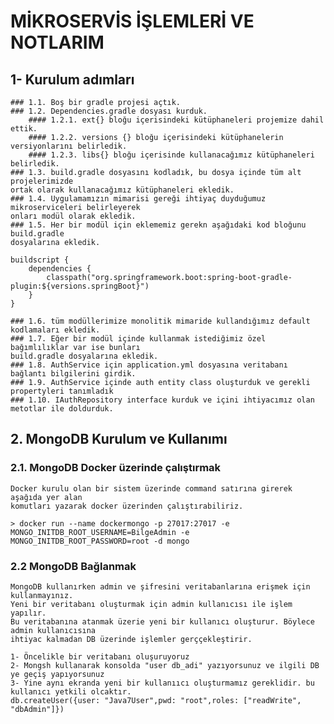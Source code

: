# MİKROSERVİS İŞLEMLERİ VE NOTLARIM

## 1- Kurulum adımları

    ### 1.1. Boş bir gradle projesi açtık.
    ### 1.2. Dependencies.gradle dosyası kurduk.
        #### 1.2.1. ext{} bloğu içerisindeki kütüphaneleri projemize dahil ettik.
        #### 1.2.2. versions {} bloğu içerisindeki kütüphanelerin versiyonlarını belirledik.
        #### 1.2.3. libs{} bloğu içerisinde kullanacağımız kütüphaneleri belirledik.
    ### 1.3. build.gradle dosyasını kodladık, bu dosya içinde tüm alt projelerimizde 
    ortak olarak kullanacağımız kütüphaneleri ekledik.
    ### 1.4. Uygulamamızın mimarisi gereği ihtiyaç duyduğumuz mikroserviceleri belirleyerek
    onları modül olarak ekledik.
    ### 1.5. Her bir modül için eklememiz gerekn aşağıdaki kod bloğunu build.gradle 
    dosyalarına ekledik.
```
buildscript {
    dependencies {
        classpath("org.springframework.boot:spring-boot-gradle-plugin:${versions.springBoot}")
    }
}
```
    ### 1.6. tüm modüllerimize monolitik mimaride kullandığımız default kodlamaları ekledik.
    ### 1.7. Eğer bir modül içinde kullanmak istediğimiz özel bağımlılıklar var ise bunları
    build.gradle dosyalarına ekledik.
    ### 1.8. AuthService için application.yml dosyasına veritabanı bağlantı bilgilerini girdik.
    ### 1.9. AuthService içinde auth entity class oluşturduk ve gerekli propertyleri tanımladık
    ### 1.10. IAuthRepository interface kurduk ve içini ihtiyacımız olan metotlar ile doldurduk.

## 2. MongoDB Kurulum ve Kullanımı

### 2.1. MongoDB Docker üzerinde çalıştırmak

    Docker kurulu olan bir sistem üzerinde command satırına girerek aşağıda yer alan
    komutları yazarak docker üzerinden çalıştırabiliriz.

    > docker run --name dockermongo -p 27017:27017 -e MONGO_INITDB_ROOT_USERNAME=BilgeAdmin -e MONGO_INITDB_ROOT_PASSWORD=root -d mongo

### 2.2 MongoDB Bağlanmak
    MongoDB kullanırken admin ve şifresini veritabanlarına erişmek için kullanmayınız.
    Yeni bir veritabanı oluşturmak için admin kullanıcısı ile işlem yapılır.
    Bu veritabanına atanmak üzerie yeni bir kullanıcı oluşturur. Böylece admin kullanıcısına
    ihtiyac kalmadan DB üzerinde işlemler gerççekleştirir.
    
    1- Öncelikle bir veritabanı oluşuruyoruz
    2- Mongsh kullanarak konsolda "user db_adi" yazıyorsunuz ve ilgili DB ye geçiş yapıyorsunuz 
    3- Yine aynı ekranda yeni bir kullanııcı oluşturmamız gereklidir. bu kullanıcı yetkili olcaktır.
    db.createUser({user: "Java7User",pwd: "root",roles: ["readWrite", "dbAdmin"]})



